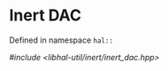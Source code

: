 # Inert DAC

Defined in namespace `hal::`

*#include <libhal-util/inert/inert_dac.hpp>*

```{doxygenclass} hal::inert_dac
```